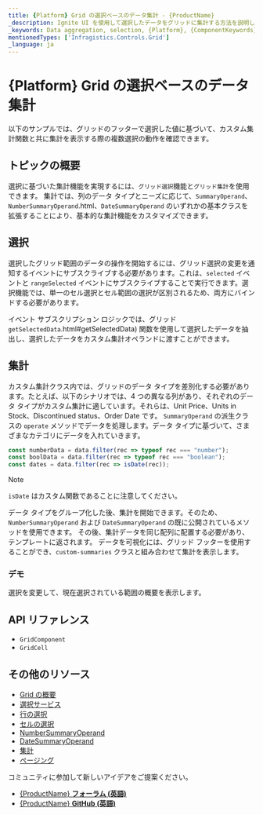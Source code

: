 ```yaml
---
title: {Platform} Grid の選択ベースのデータ集計 - {ProductName}
_description: Ignite UI を使用して選択したデータをグリッドに集計する方法を説明します。次のプロジェクトのために仮想化データと豊富な API でコンテンツを即時に集計します。
_keywords: Data aggregation, selection, {Platform}, {ComponentKeywords}, {ProductName}, Infragistics {Platform}, infragistics, データ集計, 選択, インフラジスティックス
mentionedTypes: ['Infragistics.Controls.Grid']
_language: ja
---
```


# {Platform} Grid の選択ベースのデータ集計

以下のサンプルでは、グリッドのフッターで選択した値に基づいて、カスタム集計関数と共に集計を表示する際の複数選択の動作を確認できます。

## トピックの概要

選択に基づいた集計機能を実現するには、`グリッド選択`機能と`グリッド集計`を使用できます。
集計では、列のデータ タイプとニーズに応じて、`SummaryOperand`、`NumberSummaryOperand`.html、`DateSummaryOperand` のいずれかの基本クラスを拡張することにより、基本的な集計機能をカスタマイズできます。

## 選択
選択したグリッド範囲のデータの操作を開始するには、グリッド選択の変更を通知するイベントにサブスクライブする必要があります。これは、`selected` イベントと `rangeSelected` イベントにサブスクライブすることで実行できます。選択機能では、単一のセル選択とセル範囲の選択が区別されるため、両方にバインドする必要があります。

イベント サブスクリプション ロジックでは、グリッド `getSelectedData`.html#getSelectedData) 関数を使用して選択したデータを抽出し、選択したデータをカスタム集計オペランドに渡すことができます。


## 集計
カスタム集計クラス内では、グリッドのデータ タイプを差別化する必要があります。たとえば、以下のシナリオでは、4 つの異なる列があり、それぞれのデータ タイプがカスタム集計に適しています。それらは、Unit Price、Units in Stock、Discontinued status、Order Date です。
`SummaryOperand` の派生クラスの `operate` メソッドでデータを処理します。データ タイプに基づいて、さまざまなカテゴリにデータを入れていきます。

```typescript
const numberData = data.filter(rec => typeof rec === "number");
const boolData = data.filter(rec => typeof rec === "boolean");
const dates = data.filter(rec => isDate(rec));
```

> [!NOTE]
> `isDate` はカスタム関数であることに注意してください。

データ タイプをグループ化した後、集計を開始できます。そのため、`NumberSummaryOperand` および `DateSummaryOperand` の既に公開されているメソッドを使用できます。
その後、集計データを同じ配列に配置する必要があり、テンプレートに返されます。
データを可視化には、グリッド フッターを使用することができ、`custom-summaries` クラスと組み合わせて集計を表示します。

<!-- Angular -->

### デモ
選択を変更して、現在選択されている範囲の概要を表示します。

<!-- NOTE this sample is differed -->

<code-view style="height: 560px;"
           data-demos-base-url="{environment:dvDemosBaseUrl}"
           iframe-src="{environment:dvDemosBaseUrl}/{GridSample}-data-summary-custom-selection"
           github-src="{GridSample}/data-summary-custom-selection">
</code-view>

<!-- end: Angular -->

## API リファレンス

* `GridComponent`
* `GridCell`

## その他のリソース
<div class="divider--half"></div>

* [Grid の概要](grid.md)
* [選択サービス]({environment:{Platform}ApiUrl}/classes/gridselectionservice.html)
* [行の選択](row-selection.md)
* [セルの選択](cell-selection.md)
* [NumberSummaryOperand]({environment:{Platform}ApiUrl}/classes/numbersummaryoperand.html)
* [DateSummaryOperand]({environment:{Platform}ApiUrl}/classes/datesummaryoperand.html)
* [集計](summaries.md)
* [ページング](paging.md)

<div class="divider--half"></div>
コミュニティに参加して新しいアイデアをご提案ください。

* [{ProductName} **フォーラム (英語)**](https://www.infragistics.com/community/forums/f/ignite-ui-for-{PlatformLower})
* [{ProductName} **GitHub (英語)**](https://github.com/IgniteUI/igniteui-{PlatformLowerNoHyphen})
